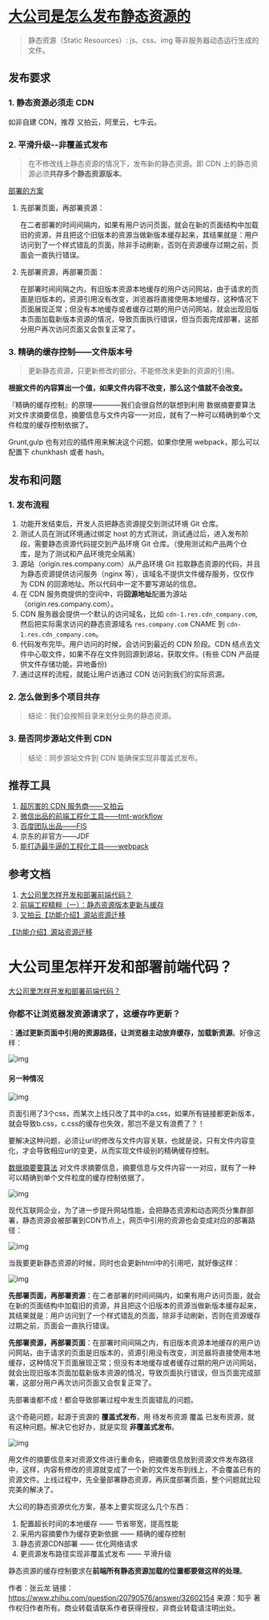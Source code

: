 # [大公司是怎么发布静态资源的](https://segmentfault.com/a/1190000007122250)

> 静态资源（Static Resources）: js、css、img 等非服务器动态运行生成的文件。

## 发布要求

### 1. 静态资源必须走 CDN

如非自建 CDN，推荐 又拍云，阿里云，七牛云。

### 2. 平滑升级--非覆盖式发布

> 在不修改线上静态资源的情况下，发布新的静态资源。即 CDN 上的静态资源必须**共存多个静态资源版本**。

 [部署的方案](https://link.segmentfault.com/?url=https%3A%2F%2Fwww.zhihu.com%2Fquestion%2F20790576%2Fanswer%2F32602154)

1. 先部署页面，再部署资源：

   在二者部署的时间间隔内，如果有用户访问页面，就会在新的页面结构中加载旧的资源，并且把这个旧版本的资源当做新版本缓存起来，其结果就是：用户访问到了一个样式错乱的页面，除非手动刷新，否则在资源缓存过期之前，页面会一直执行错误。

2. 先部署资源，再部署页面：

   在部署时间间隔之内，有旧版本资源本地缓存的用户访问网站，由于请求的页面是旧版本的，资源引用没有改变，浏览器将直接使用本地缓存，这种情况下页面展现正常；但没有本地缓存或者缓存过期的用户访问网站，就会出现旧版本页面加载新版本资源的情况，导致页面执行错误，但当页面完成部署，这部分用户再次访问页面又会恢复正常了。

### 3. 精确的缓存控制——文件版本号

> 更新静态资源，只更新修改的部分。不能修改未更新的资源的引用。

**根据文件的内容算出一个值，如果文件内容不改变，那么这个值就不会改变。**

『精确的缓存控制』的原理————我们会很自然的联想到利用 数据摘要要算法 对文件求摘要信息，摘要信息与文件内容一一对应，就有了一种可以精确到单个文件粒度的缓存控制依据了。

Grunt,gulp 也有对应的插件用来解决这个问题。如果你使用 webpack，那么可以配置下 chunkhash 或者 hash。

## 发布和问题

### 1. 发布流程

1. 功能开发结束后，开发人员把静态资源提交到测试环境 Git 仓库。
2. 测试人员在测试环境通过绑定 host 的方式测试，测试通过后，进入发布阶段，需要静态资源代码提交到产品环境 Git 仓库。（使用测试和产品两个仓库，是为了测试和产品环境完全隔离）
3. 源站（origin.res.company.com）从产品环境 Git 拉取静态资源的代码，并且为静态资源提供访问服务（nginx 等），该域名不提供文件缓存服务，仅仅作为 CDN 的回源地址。所以代码中一定不要写源站的信息。
4. 在 CDN 服务商提供的空间中，将**回源地址**配置为源站（origin.res.company.com）。
5. CDN 服务器会提供一个默认的访问域名，比如 `cdn-1.res.cdn_company.com`, 然后把实际需求访问的静态资源域名 `res.company.com` CNAME 到 `cdn-1.res.cdn_company.com`。
6. 代码发布完毕。用户访问的时候，会访问到最近的 CDN 阶段。CDN 结点去文件中心取文件，如果不存在文件则回源到源站，获取文件。(有些 CDN 产品提供文件存储功能，异地备份)
7. 通过这样的流程，就能让用户访通过 CDN 访问到我们的实际资源。

### 2. 怎么做到多个项目共存

> 结论：我们会按照目录来划分业务的静态资源。

### 3. 是否同步源站文件到 CDN

> 结论：同步源站文件到 CDN 能确保实现非覆盖式发布。

## 推荐工具

1. [超厉害的 CDN 服务商——又拍云](https://link.segmentfault.com/?url=https%3A%2F%2Fwww.upyun.com%2Findex.html)
2. [微信出品的前端工程化工具——tmt-workflow](https://link.segmentfault.com/?url=https%3A%2F%2Fgithub.com%2Fweixin%2Ftmt-workflow)
3. [百度团队出品——FIS](https://link.segmentfault.com/?url=https%3A%2F%2Fgithub.com%2Ffex-team%2Ffis)
4. 京东的非官方——JDF
5. [能打造最牛逼的工程化工具——webpack](https://link.segmentfault.com/?url=http%3A%2F%2Fwebpack.github.io%2F)

## 参考文档

1. [大公司里怎样开发和部署前端代码？](https://link.segmentfault.com/?url=https%3A%2F%2Fwww.zhihu.com%2Fquestion%2F20790576)
2. [前端工程精粹（一）：静态资源版本更新与缓存](https://link.segmentfault.com/?url=http%3A%2F%2Fwww.infoq.com%2Fcn%2Farticles%2Ffront-end-engineering-and-performance-optimization-part1)
3. [又拍云【功能介绍】源站资源迁移](https://link.segmentfault.com/?url=https%3A%2F%2Fblog.upyun.com%2F%3Fp%3D252)

[【功能介绍】源站资源迁移](https://blog.upyun.com/?p=252)

# 大公司里怎样开发和部署前端代码？

[大公司里怎样开发和部署前端代码？](https://www.zhihu.com/question/20790576/answer/32602154)

### 你都不让浏览器发资源请求了，这缓存咋更新？

：**通过更新页面中引用的资源路径，让浏览器主动放弃缓存，加载新资源**。好像这样：

![img](media/8a8676e933478d1a73777d84a5de55f5_720w.jpg)



#### 另一种情况

![img](media/4681f7131e777dc885bf66000580ca40_720w.jpg)

 页面引用了3个css，而某次上线只改了其中的a.css，如果所有链接都更新版本，就会导致b.css，c.css的缓存也失效，那岂不是又有浪费了？！

要解决这种问题，必须让url的修改与文件内容关联，也就是说，只有文件内容变化，才会导致相应url的变更，从而实现文件级别的精确缓存控制。

 [数据摘要要算法](https://link.zhihu.com/?target=http%3A//baike.baidu.com/view/10961371.htm) 对文件求摘要信息，摘要信息与文件内容一一对应，就有了一种可以精确到单个文件粒度的缓存控制依据了。

![img](media/5276595f41d6276e21e5bc1d25741680_720w.jpg)

现代互联网企业，为了进一步提升网站性能，会把静态资源和动态网页分集群部署，静态资源会被部署到CDN节点上，网页中引用的资源也会变成对应的部署路径：

![img](media/0866cb58bcf349642d57a06b162e0d91_720w-16303146057175.jpg)

当我要更新静态资源的时候，同时也会更新html中的引用吧，就好像这样：

![img](media/16d6d6c32e52ef1d1a835fb2ed15f864_720w.jpg)

**先部署页面，再部署资源**：在二者部署的时间间隔内，如果有用户访问页面，就会在新的页面结构中加载旧的资源，并且把这个旧版本的资源当做新版本缓存起来，其结果就是：用户访问到了一个样式错乱的页面，除非手动刷新，否则在资源缓存过期之前，页面会一直执行错误。

**先部署资源，再部署页面**：在部署时间间隔之内，有旧版本资源本地缓存的用户访问网站，由于请求的页面是旧版本的，资源引用没有改变，浏览器将直接使用本地缓存，这种情况下页面展现正常；但没有本地缓存或者缓存过期的用户访问网站，就会出现旧版本页面加载新版本资源的情况，导致页面执行错误，但当页面完成部署，这部分用户再次访问页面又会恢复正常了。

先部署谁都不成！都会导致部署过程中发生页面错乱的问题。

这个奇葩问题，起源于资源的 **覆盖式发布**，用 待发布资源 覆盖 已发布资源，就有这种问题。解决它也好办，就是实现 **非覆盖式发布**。

![img](media/9b3a9df114d14a14130a70abf5733837_720w.jpg)

用文件的摘要信息来对资源文件进行重命名，把摘要信息放到资源文件发布路径中，这样，内容有修改的资源就变成了一个新的文件发布到线上，不会覆盖已有的资源文件。上线过程中，先全量部署静态资源，再灰度部署页面，整个问题就比较完美的解决了。

大公司的静态资源优化方案，基本上要实现这么几个东西：

1. 配置超长时间的本地缓存                 —— 节省带宽，提高性能
2. 采用内容摘要作为缓存更新依据      —— 精确的缓存控制
3. 静态资源CDN部署                           —— 优化网络请求
4. 更资源发布路径实现非覆盖式发布  —— 平滑升级

静态资源的缓存控制要求在**前端所有静态资源加载的位置都要做这样的处理**。



作者：张云龙
链接：https://www.zhihu.com/question/20790576/answer/32602154
来源：知乎
著作权归作者所有。商业转载请联系作者获得授权，非商业转载请注明出处。